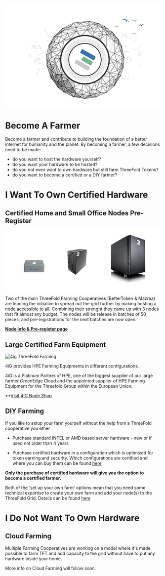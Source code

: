 ![](./img/becomefarmer.png)

# Become A Farmer

Become a farmer and contribute to building the foundation of a better internet for humanity and the planet. By becoming a farmer, a few decisions need to be made:

- do you want to host the hardware yourself?
- do you want your hardware to be hosted?
- do you not even want to own hardware but still farm ThreeFold Tokens?
- do you want to become a certified or a DIY farmer?

# I Want To Own Certified Hardware

## Certified Home and Small Office Nodes Pre-Register

![alt](./img/preconfig_nodes.jpg)

Two of the main ThreeFold Farming Cooperatives (BetterToken & Mazraa) are leading the initiative to spread out the grid further by making hosting a node accessible to all. Combining their strenght they came up with 3 nodes that fit almost any budget.
The nodes will be release in batches of 50 pieces, and pre-registrations for the next batches are now open.

**[Node Info & Pre-register page](https://farmer.threefold.io)**

## Large Certified Farm Equipment

![4ig ThreeFold Farming](4ignodes.jpg)

4iG provides HPE Farming Equipments in different configurations.

4iG is a Platinum Partner of HPE, one of the biggest supplier of our large farmer GreenEdge Cloud and the appointed supplier of HPE Farming Equipment for the Threefold Group within the European Union.

**[Visit 4IG Node Shop](https://threefold.4ig.hu/)


## DIY Farming

If you like to setup your farm yourself without the help from a ThreeFold cooperative you ether 

- Purchase standard INTEL or AMD based server hardware - new or if used not older than 4 years

- Purchase certified hardware in a configuration which is optimized for token earning and security. Which configurations are certified and where you can buy them can be found [here](hpe.md)

**Only the purchase of certified hardware will give you the option to become a certified farmer.**

Both of the 'set up your own farm' options mean that you need some technical expertise to create your own farm and add your node(s) to the ThreeFold Grid. Details can be found [here](https://sdk.threefold.io/#/farm_setup_management)

# I Do Not Want To Own Hardware

## Cloud Farming

Multiple Farming Cooperatives are working on a model where it's made possible to farm TFT and add capacity to the grid without have to put any hardware inside your home.

More info on Cloud Farming will follow soon.
